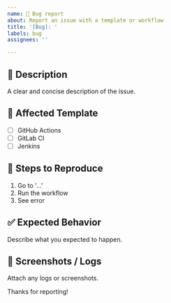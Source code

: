 ```yaml
---
name: 🐛 Bug report
about: Report an issue with a template or workflow
title: '[Bug]: '
labels: bug
assignees: ''

---
```


## 🐞 Description

A clear and concise description of the issue.

## 📂 Affected Template

- [ ] GitHub Actions
- [ ] GitLab CI
- [ ] Jenkins

## 🧪 Steps to Reproduce

1. Go to '...'
2. Run the workflow
3. See error

## ✅ Expected Behavior

Describe what you expected to happen.

## 📸 Screenshots / Logs

Attach any logs or screenshots.

Thanks for reporting!

